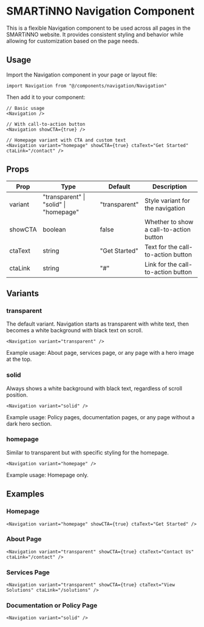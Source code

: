 # SMARTiNNO Navigation Component

This is a flexible Navigation component to be used across all pages in the SMARTiNNO website. It provides consistent styling and behavior while allowing for customization based on the page needs.

## Usage

Import the Navigation component in your page or layout file:

```tsx
import Navigation from "@/components/navigation/Navigation"
```

Then add it to your component:

```tsx
// Basic usage
<Navigation />

// With call-to-action button
<Navigation showCTA={true} />

// Homepage variant with CTA and custom text
<Navigation variant="homepage" showCTA={true} ctaText="Get Started" ctaLink="/contact" />
```

## Props

| Prop      | Type                                   | Default         | Description                                                 |
| --------- | -------------------------------------- | --------------- | ----------------------------------------------------------- |
| variant   | "transparent" \| "solid" \| "homepage" | "transparent"   | Style variant for the navigation                            |
| showCTA   | boolean                                | false           | Whether to show a call-to-action button                     |
| ctaText   | string                                 | "Get Started"   | Text for the call-to-action button                          |
| ctaLink   | string                                 | "#"             | Link for the call-to-action button                          |

## Variants

### transparent

The default variant. Navigation starts as transparent with white text, then becomes a white background with black text on scroll.

```tsx
<Navigation variant="transparent" />
```

Example usage: About page, services page, or any page with a hero image at the top.

### solid

Always shows a white background with black text, regardless of scroll position.

```tsx
<Navigation variant="solid" />
```

Example usage: Policy pages, documentation pages, or any page without a dark hero section.

### homepage

Similar to transparent but with specific styling for the homepage.

```tsx
<Navigation variant="homepage" />
```

Example usage: Homepage only.

## Examples

### Homepage

```tsx
<Navigation variant="homepage" showCTA={true} ctaText="Get Started" />
```

### About Page

```tsx
<Navigation variant="transparent" showCTA={true} ctaText="Contact Us" ctaLink="/contact" />
```

### Services Page

```tsx
<Navigation variant="transparent" showCTA={true} ctaText="View Solutions" ctaLink="/solutions" />
```

### Documentation or Policy Page

```tsx
<Navigation variant="solid" />
``` 